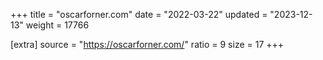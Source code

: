 +++
title = "oscarforner.com"
date = "2022-03-22"
updated = "2023-12-13"
weight = 17766

[extra]
source = "https://oscarforner.com/"
ratio = 9
size = 17
+++
